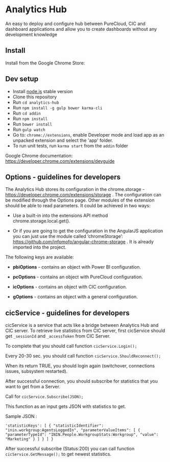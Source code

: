 # Analytics Hub

An easy to deploy and configure hub between PureCloud, CIC and dashboard applications and allow you to create dashboards without any development knowledge

## Install

Install from the Google Chrome Store: 

## Dev setup

* Install [node.js](https://nodejs.org/en/) stable version
* Clone this repository
* Run `cd analytics-hub`
* Run `npm install -g gulp bower karma-cli`
* Run `cd addin`
* Run `npm install`
* Run `bower install`
* Run `gulp watch`
* Go to: `chrome://extensions`, enable Developer mode and load app as an unpacked extension and select the 'app' folder.
* To run unit tests, run `karma start` from the `addin` folder

Google Chrome documentation: https://developer.chrome.com/extensions/devguide

## Options - guidelines for developers

The Analytics Hub stores its configuration in the chrome.storage - https://developer.chrome.com/extensions/storage . The configuration can be modified through the Options page. Other modules of the extension should be able to read parameters. It could be achieved in two ways:

* Use a built-in into the extensions API method chrome.storage.local.get().

* Or if you are going to get the configuration in the AngularJS application you can just use the module called ‘chromeStorage’: https://github.com/infomofo/angular-chrome-storage . It is already imported into the project.

The following keys are available:

* __pbiOptions__ - contains an object with Power BI configuration.

* __pcOptions__ - contains an object with PureCloud configuration.

* __icOptions__ - contains an object with CIC configuration.

* __gOptions__ - contains an object with a general configuration.


## cicService - guidelines for developers

cicService is a service that acts like a bridge between Analytics Hub and CIC server.
To retrieve live statistics from CIC server, first cicService should get `_sessionId` and `_accessToken` from CIC Server. 

To complete that you should call function `cicService.Login();`

Every 20-30 sec. you should call function `cicService.ShouldReconnect();`

When its return TRUE, you should login again (switchover, connections issues, subsystem restarted).

After successful connection, you should subscribe for statistics that you want to get from a Server.

Call for `cicService.Subscribe(JSON);`

This function as an input gets JSON with statistics to get.

Sample JSON :

`'statisticKeys':
          [
              {
                  "statisticIdentifier": "inin.workgroup:AgentsLoggedIn",
                  "parameterValueItems":
                  [
                      {
                          "parameterTypeId": "ININ.People.WorkgroupStats:Workgroup",
                          "value": "Marketing"
                      }
                  ]
              }
          ]
      }`


After successful subscribe (Status:200) you can call function `cicService.GetMessage();` to get newest statistics.